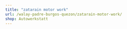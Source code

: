 ```yaml
---
title: "zatarain motor work"
url: /walay-padre-burgos-quezon/zatarain-motor-work/
shop: Autowerkstatt
---
```

